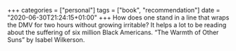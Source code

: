 +++
categories = ["personal"]
tags = ["book", "recommendation"]
date = "2020-06-30T21:24:15+01:00"
+++
How does one stand in a line that wraps the DMV for two hours without growing irritable? It helps a lot to be reading about the suffering of six million Black Americans. “The Warmth of Other Suns” by Isabel Wilkerson.
